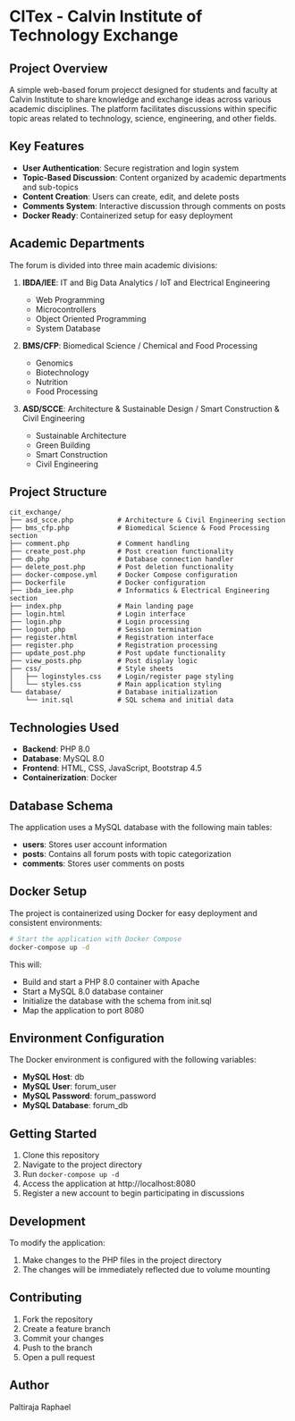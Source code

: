 # CITex - Calvin Institute of Technology Exchange

## Project Overview

A simple web-based forum projecct designed for students and faculty at Calvin Institute to share knowledge and exchange ideas across various academic disciplines. The platform facilitates discussions within specific topic areas related to technology, science, engineering, and other fields.

## Key Features

- **User Authentication**: Secure registration and login system
- **Topic-Based Discussion**: Content organized by academic departments and sub-topics
- **Content Creation**: Users can create, edit, and delete posts
- **Comments System**: Interactive discussion through comments on posts
- **Docker Ready**: Containerized setup for easy deployment

## Academic Departments

The forum is divided into three main academic divisions:

1. **IBDA/IEE**: IT and Big Data Analytics / IoT and Electrical Engineering
   - Web Programming
   - Microcontrollers
   - Object Oriented Programming
   - System Database

2. **BMS/CFP**: Biomedical Science / Chemical and Food Processing
   - Genomics
   - Biotechnology
   - Nutrition
   - Food Processing

3. **ASD/SCCE**: Architecture & Sustainable Design / Smart Construction & Civil Engineering
   - Sustainable Architecture
   - Green Building
   - Smart Construction
   - Civil Engineering

## Project Structure

```
cit_exchange/
├── asd_scce.php           # Architecture & Civil Engineering section
├── bms_cfp.php            # Biomedical Science & Food Processing section
├── comment.php            # Comment handling
├── create_post.php        # Post creation functionality
├── db.php                 # Database connection handler
├── delete_post.php        # Post deletion functionality
├── docker-compose.yml     # Docker Compose configuration
├── Dockerfile             # Docker configuration
├── ibda_iee.php           # Informatics & Electrical Engineering section
├── index.php              # Main landing page
├── login.html             # Login interface
├── login.php              # Login processing
├── logout.php             # Session termination
├── register.html          # Registration interface
├── register.php           # Registration processing
├── update_post.php        # Post update functionality
├── view_posts.php         # Post display logic
├── css/                   # Style sheets
│   ├── loginstyles.css    # Login/register page styling
│   └── styles.css         # Main application styling
└── database/              # Database initialization
    └── init.sql           # SQL schema and initial data
```

## Technologies Used

- **Backend**: PHP 8.0
- **Database**: MySQL 8.0
- **Frontend**: HTML, CSS, JavaScript, Bootstrap 4.5
- **Containerization**: Docker

## Database Schema

The application uses a MySQL database with the following main tables:
- **users**: Stores user account information
- **posts**: Contains all forum posts with topic categorization
- **comments**: Stores user comments on posts

## Docker Setup

The project is containerized using Docker for easy deployment and consistent environments:

```bash
# Start the application with Docker Compose
docker-compose up -d
```

This will:
- Build and start a PHP 8.0 container with Apache
- Start a MySQL 8.0 database container
- Initialize the database with the schema from init.sql
- Map the application to port 8080

## Environment Configuration

The Docker environment is configured with the following variables:
- **MySQL Host**: db
- **MySQL User**: forum_user
- **MySQL Password**: forum_password
- **MySQL Database**: forum_db

## Getting Started

1. Clone this repository
2. Navigate to the project directory
3. Run `docker-compose up -d`
4. Access the application at http://localhost:8080
5. Register a new account to begin participating in discussions

## Development

To modify the application:
1. Make changes to the PHP files in the project directory
2. The changes will be immediately reflected due to volume mounting

## Contributing

1. Fork the repository
2. Create a feature branch
3. Commit your changes
4. Push to the branch
5. Open a pull request

## Author

Paltiraja Raphael
